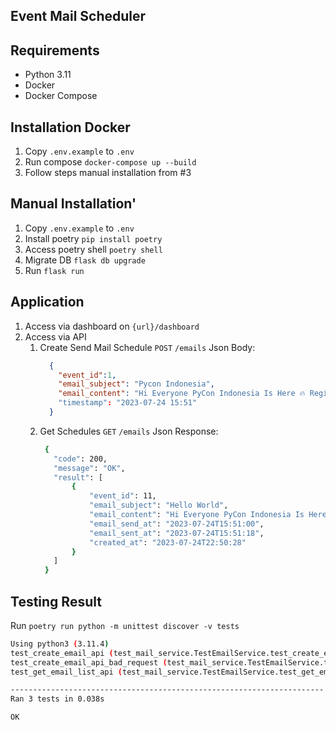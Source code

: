 ## **Event Mail Scheduler**

## Requirements
- Python 3.11
- Docker
- Docker Compose

## Installation Docker
1. Copy `.env.example` to `.env`
2. Run compose `docker-compose up --build`
3. Follow steps manual installation from #3

## Manual Installation'
1. Copy `.env.example` to `.env` 
2. Install poetry `pip install poetry`
3. Access poetry shell `poetry shell`
4. Migrate DB `flask db upgrade`
5. Run `flask run`

## Application
1. Access via dashboard on `{url}/dashboard`
2. Access via API
   1. Create Send Mail Schedule `POST` `/emails`
      Json Body:
      ```json
        {
          "event_id":1,
          "email_subject": "Pycon Indonesia",
          "email_content": "Hi Everyone PyCon Indonesia Is Here 🔥 Register Now 🤙"
          "timestamp": "2023-07-24 15:51"
        }
      ```
    2. Get Schedules `GET` `/emails`
       Json Response:
       ```bash
        {
          "code": 200,
          "message": "OK",
          "result": [
              {
                  "event_id": 11,
                  "email_subject": "Hello World",
                  "email_content": "Hi Everyone PyCon Indonesia Is Here 🔥 Register Now 🤙",
                  "email_send_at": "2023-07-24T15:51:00",
                  "email_sent_at": "2023-07-24T15:51:18",
                  "created_at": "2023-07-24T22:50:28"
              }
          ]
        }
       ```

## Testing Result
Run `poetry run python -m unittest discover -v tests`

```bash
Using python3 (3.11.4)
test_create_email_api (test_mail_service.TestEmailService.test_create_email_api) ... ok
test_create_email_api_bad_request (test_mail_service.TestEmailService.test_create_email_api_bad_request) ... ok
test_get_email_list_api (test_mail_service.TestEmailService.test_get_email_list_api) ... ok

----------------------------------------------------------------------
Ran 3 tests in 0.038s

OK

```
